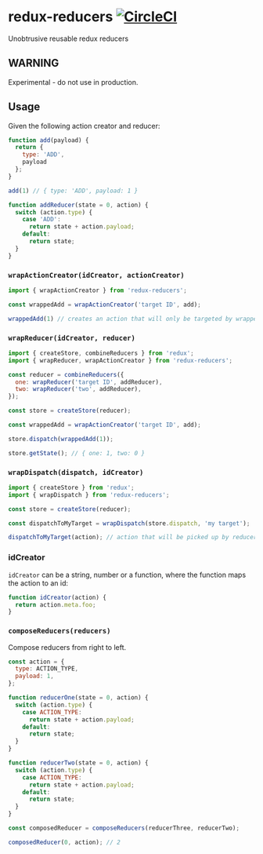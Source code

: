 # redux-reducers [![CircleCI](https://circleci.com/gh/casparrolfe/redux-reducers.svg?style=svg)](https://circleci.com/gh/casparrolfe/redux-reducers)

Unobtrusive reusable redux reducers

## WARNING

Experimental - do not use in production.

## Usage

Given the following action creator and reducer:

```js
function add(payload) {
  return {
    type: 'ADD',
    payload
  };
}

add(1) // { type: 'ADD', payload: 1 }

function addReducer(state = 0, action) {
  switch (action.type) {
    case 'ADD':
      return state + action.payload;
    default:
      return state;
  }
}

```

### `wrapActionCreator(idCreator, actionCreator)`

```js
import { wrapActionCreator } from 'redux-reducers';

const wrappedAdd = wrapActionCreator('target ID', add);

wrappedAdd(1) // creates an action that will only be targeted by wrapped reducers
```

### `wrapReducer(idCreator, reducer)`

```js
import { createStore, combineReducers } from 'redux';
import { wrapReducer, wrapActionCreator } from 'redux-reducers';

const reducer = combineReducers({
  one: wrapReducer('target ID', addReducer),
  two: wrapReducer('two', addReducer),
});

const store = createStore(reducer);

const wrappedAdd = wrapActionCreator('target ID', add);

store.dispatch(wrappedAdd(1));

store.getState(); // { one: 1, two: 0 }
```

### `wrapDispatch(dispatch, idCreator)`

```js
import { createStore } from 'redux';
import { wrapDispatch } from 'redux-reducers';

const store = createStore(reducer);

const dispatchToMyTarget = wrapDispatch(store.dispatch, 'my target');

dispatchToMyTarget(action); // action that will be picked up by reducers that target that id
```

### idCreator

`idCreator` can be a string, number or a function, where the function maps
the action to an id:

```js
function idCreator(action) {
  return action.meta.foo;
}
```

### `composeReducers(reducers)`

Compose reducers from right to left.

```js
const action = {
  type: ACTION_TYPE,
  payload: 1,
};

function reducerOne(state = 0, action) {
  switch (action.type) {
    case ACTION_TYPE:
      return state + action.payload;
    default:
      return state;
  }
}

function reducerTwo(state = 0, action) {
  switch (action.type) {
    case ACTION_TYPE:
      return state + action.payload;
    default:
      return state;
  }
}

const composedReducer = composeReducers(reducerThree, reducerTwo);

composedReducer(0, action); // 2
```

